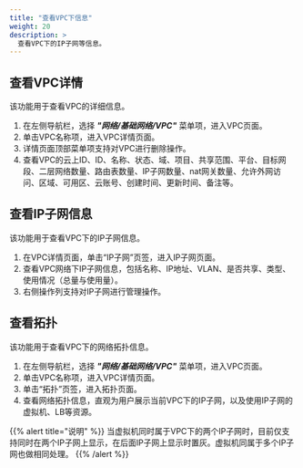 ```yaml
---
title: "查看VPC下信息"
weight: 20
description: >
  查看VPC下的IP子网等信息。
---
```


## 查看VPC详情

该功能用于查看VPC的详细信息。

1. 在左侧导航栏，选择 **_"网络/基础网络/VPC"_** 菜单项，进入VPC页面。
2. 单击VPC名称项，进入VPC详情页面。
2. 详情页面顶部菜单项支持对VPC进行删除操作。
3. 查看VPC的云上ID、ID、名称、状态、域、项目、共享范围、平台、目标网段、二层网络数量、路由表数量、IP子网数量、nat网关数量、允许外网访问、区域、可用区、云账号、创建时间、更新时间、备注等。

## 查看IP子网信息

该功能用于查看VPC下的IP子网信息。

1. 在VPC详情页面，单击“IP子网”页签，进入IP子网页面。
2. 查看VPC网络下IP子网信息，包括名称、IP地址、VLAN、是否共享、类型、使用情况（总量与使用量）。
3. 右侧操作列支持对IP子网进行管理操作。

## 查看拓扑

该功能用于查看VPC下的网络拓扑信息。

1. 在左侧导航栏，选择 **_"网络/基础网络/VPC"_** 菜单项，进入VPC页面。
2. 单击VPC名称项，进入VPC详情页面。
2. 单击“拓扑”页签，进入拓扑页面。
3. 查看网络拓扑信息，直观为用户展示当前VPC下的IP子网，以及使用IP子网的虚拟机、LB等资源。

{{% alert title="说明" %}}
当虚拟机同时属于VPC下的两个IP子网时，目前仅支持同时在两个IP子网上显示，在后面IP子网上显示时置灰。虚拟机同属于多个IP子网也做相同处理。
{{% /alert %}}